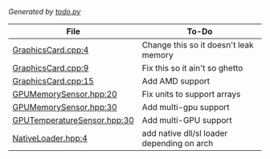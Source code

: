 _Generated by [todo.py](../scripts/todo.py)_

| File | To-Do |
|---|---|
| [GraphicsCard.cpp:4](../Remote-PC-Monitoring-Tool/server/GraphicsCard.cpp#L4) | Change this so it doesn't leak memory |
| [GraphicsCard.cpp:9](../Remote-PC-Monitoring-Tool/server/GraphicsCard.cpp#L9) | Fix this so it ain't so ghetto |
| [GraphicsCard.cpp:15](../Remote-PC-Monitoring-Tool/server/GraphicsCard.cpp#L15) | Add AMD support |
| [GPUMemorySensor.hpp:20](../Remote-PC-Monitoring-Tool/server/GPUMemorySensor.hpp#L20) | Fix units to support arrays |
| [GPUMemorySensor.hpp:30](../Remote-PC-Monitoring-Tool/server/GPUMemorySensor.hpp#L30) | Add multi-gpu support |
| [GPUTemperatureSensor.hpp:30](../Remote-PC-Monitoring-Tool/server/GPUTemperatureSensor.hpp#L30) | Add multi-GPU support |
| [NativeLoader.hpp:4](../Remote-PC-Monitoring-Tool/server/NativeLoader.hpp#L4) | add native dll/sl loader depending on arch |
